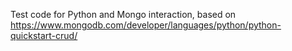 Test code for Python and Mongo interaction, based on https://www.mongodb.com/developer/languages/python/python-quickstart-crud/
